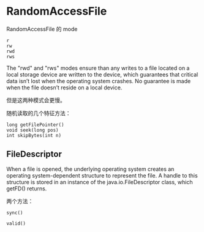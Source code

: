 # RandomAccessFile
RandomAccessFile 的 mode

    r
    rw
    rwd
    rws

The "rwd" and "rws" modes ensure than any writes to a file located on a
local storage device are written to the device, which guarantees that critical
data isn’t lost when the operating system crashes. No guarantee is made
when the file doesn’t reside on a local device.

但是这两种模式会更慢。

随机读取的几个特征方法：

    long getFilePointer()
    void seek(long pos)
    int skipBytes(int n)

## FileDescriptor

When a file is opened, the underlying operating system creates an operating
system-dependent structure to represent the file. A handle to this structure
is stored in an instance of the java.io.FileDescriptor class, which getFD()
returns.

两个方法：

    sync()

    valid()


